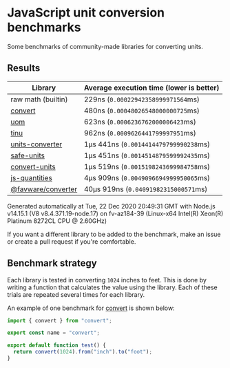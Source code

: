 # JavaScript unit conversion benchmarks

Some benchmarks of community-made libraries for converting units.

## Results

<!-- beginblock(results) -->

| Library                                                                | Average execution time (lower is better) |
| ---------------------------------------------------------------------- | ---------------------------------------- |
| raw math (builtin)                                                     | 229ns (`0.00022942358999971564`ms)       |
| [convert](https://npmjs.com/package/convert)                           | 480ns (`0.00048026548000000725`ms)       |
| [uom](https://npmjs.com/package/uom)                                   | 623ns (`0.0006236762000006423`ms)        |
| [tinu](https://npmjs.com/package/tinu)                                 | 962ns (`0.0009626441799997951`ms)        |
| [units-converter](https://npmjs.com/package/units-converter)           | 1µs 441ns (`0.0014414479799990238`ms)    |
| [safe-units](https://npmjs.com/package/safe-units)                     | 1µs 451ns (`0.0014514879599992435`ms)    |
| [convert-units](https://npmjs.com/package/convert-units)               | 1µs 519ns (`0.0015198243699984758`ms)    |
| [js-quantities](https://npmjs.com/package/js-quantities)               | 4µs 909ns (`0.0049096694999950065`ms)    |
| [@favware/converter](https://npmjs.com/package/%40favware%2Fconverter) | 40µs 919ns (`0.04091982315000571`ms)     |

Generated automatically at Tue, 22 Dec 2020 20:49:31 GMT with Node.js v14.15.1 (V8 v8.4.371.19-node.17) on fv-az184-39 (Linux-x64 Intel(R) Xeon(R) Platinum 8272CL CPU @ 2.60GHz)

<!-- endblock(results) -->

If you want a different library to be added to the benchmark, make an issue or create a pull request if you're comfortable.

## Benchmark strategy

Each library is tested in converting `1024` inches to feet.
This is done by writing a function that calculates the value using the library.
Each of these trials are repeated several times for each library.

An example of one benchmark for [convert](https://github.com/pizzafox/convert) is shown below:

```js
import { convert } from "convert";

export const name = "convert";

export default function test() {
  return convert(1024).from("inch").to("foot");
}
```
